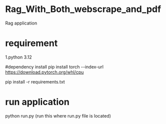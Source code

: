 # Rag_With_Both_webscrape_and_pdf
Rag application


# requirement
1.python 3.12

#dependency install
pip install torch --index-url https://download.pytorch.org/whl/cpu 

pip install -r requirements.txt

# run application
python run.py (run this where run.py file is located) 
